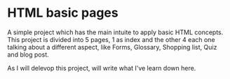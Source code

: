 # HTML basic pages 

A simple project which has the main intuite to apply basic HTML concepts.
This project is divided into 5 pages, 1 as index and the other 4 each one talking about a different aspect, like Forms, Glossary, Shopping list, Quiz and blog post. 

As I will delevop this project, will write what I've learn down here. 


### 